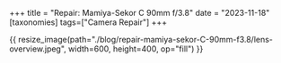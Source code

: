 +++
title = "Repair: Mamiya-Sekor C 90mm f/3.8"
date = "2023-11-18"
[taxonomies]
tags=["Camera Repair"]
+++

{{ resize_image(path="./blog/repair-mamiya-sekor-C-90mm-f3.8/lens-overview.jpeg", width=600, height=400, op="fill") }}

